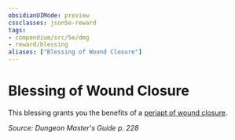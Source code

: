 ```yaml
---
obsidianUIMode: preview
cssclasses: json5e-reward
tags:
- compendium/src/5e/dmg
- reward/blessing
aliases: ["Blessing of Wound Closure"]
---
```

# Blessing of Wound Closure

This blessing grants you the benefits of a [periapt of wound closure](5E2014官方资源/items/periapt-of-wound-closure.md).

*Source: Dungeon Master's Guide p. 228*